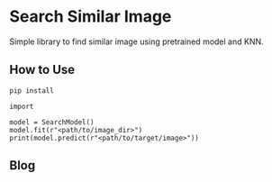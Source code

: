 # Search Similar Image

Simple library to find similar image using pretrained model and KNN.

## How to Use

```
pip install
```


```
import 

model = SearchModel()
model.fit(r"<path/to/image_dir>")
print(model.predict(r"<path/to/target/image>"))

```

## Blog

